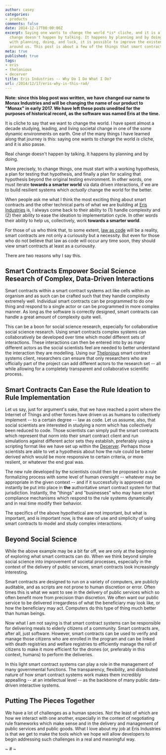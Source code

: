 ```yaml
---
author: casey
categories:
- products
comments: false
date: 2014-12-17T00:00:00Z
excerpt: Saying one wants to change the world *is* cliche, and it is also passe. Real
  change doesn't happen by talking. It happens by planning and by doing. And yet,
  with planning, doing, and luck, it is possible to improve the existence of those
  around us. This post is about a few of the things that smart contracts can improve.
meta: true
published: true
tags:
- eris
- thelonious
- decerver
title: Eris Industries -- Why Do I Do What I Do?
url: /2014/12/17/eris-why-is-this-rad/
---
```


**Note: since this blog post was written, we have changed our name to Monax Industries and will be changing the name of our product to "Monax" in early 2017. We have left these posts unedited for the purposes of historical record, as the software was named Eris at the time.**

It is cliche to say that we want to change the world. I have spent almost a decade studying, leading, and living societal change in one of the some dynamic environments on earth. One of the many things I have learned along that journey is this: saying one wants to change the world *is* cliche, and it is also passe.

Real change doesn't happen by talking. It happens by planning and by doing.

More precisely, to change things, one must start with a working hypothesis, a plan for testing that hypothesis, and finally a plan for scaling that hypothesis beyond the original testing environment. In other words, one must iterate **towards a smarter world** via data driven interactions, if we are to build resilient systems which *actually* change the world for the better.

When people ask me what I think the most exciting thing about smart contracts and the other technical parts of what we are building at [Eris Industries](https://erisindustries.com) is, I always come back to their ability to (1) handle complexity and (2) their ability to ease the ideation to implementation cycle. In other words their ability to help us, collectively, work **towards a smarter world**.

For those of us who think that, to some extent, [law as code](https://db.erisindustries.com/legal%20tech/2014/12/17/the-best-legal-hacking-tool-i-know/) will be a reality, smart contracts are not only a curiousity but a necessity. But even for those who do not believe that law as code will occur any time soon, they should view smart contracts at least as a curiousity.

There are two reasons why I say this.

## Smart Contracts Empower Social Science Research of Complex, Data-Driven Interactions

Smart contracts within a smart contract systems act like cells within an organism and as such can be crafted such that they handle complexity extremely well. Individual smart contracts can be programmed to do one thing and respond to a single actor or can be programmed in more complex manner. As long as the software is correctly designed, smart contracts can handle a great amount of complexity quite well.

This can be a boon for social science research, especially for collaborative social science research. Using smart contracts complex systems can collaboratively be developed over time which model different sets of interactions. These interactions can then be entered into by as many different actors as the social scientists feel are needed to better understand the interaction they are modelling. Using our [Thelonious](https://erisindustries.com/components/erisdb) smart contract systems client, researchers can ensure that only researchers who are officially part of the project can add different actors to the research set -- all while allowing for a completely transparent and collaborative scientific process.

## Smart Contracts Can Ease the Rule Ideation to Rule Implementation

Let us say, just for argument's sake, that we have reached a point where the Internet of Things and other forces have driven us as humans to collectively implement -- to a certain degree -- law as code. Let us assume, also, that social scientists are interested in studying a norm which has collectively been reduced to code. Those scientists can simply pull the smart contracts which represent that norm into their smart contract client and run simulations against different actor sets they establish, preferably using a scripting format like we have set up within the [Decerver](https://erisindustries.com/components/erisdb). Perhaps those scientists are able to vet a hypothesis about how the rule could be better derived which would be more responsive to certain criteria, or more reslient, or whatever the end goal was.

The new rule developed by the scientists could then be proposed to a rule formalizing process with some level of human oversight -- whatever may be appropriate in the given context -- and if it successfully is approved can instantly be put into place in **the** authoritative smart contract system for that jurisdiction. Instantly, the "things" and "businesses" who may have smart compliance mechanisms which respond to the rule systems dynamically and in real time modify their behavior.

The specifics of the above hypothetical are not important, but what is important, and is important now, is the ease of use and simplicity of using smart contracts to model and study complex interactions.

## Beyond Social Science

While the above example may be a bit far off, we are only at the beginning of exploring what smart contracts can do. When we think beyond simple social science into improvement of societal processes, especially in the context of the delivery of public services, smart contracts look increasingly interesting.

Smart contracts are designed to run on a variety of computers, are publicly auditable, and as scripts are not prone to human discretion or error. Often times this is what we want to see in the delivery of public services which so often benefit more from precision than discretion. We often want our public service to be delivered irregardless of what the beneficiary may look like, or how the beneficiary may act. Computers do this type of thing much better than human beings.

Now what I am not saying is that smart contract systems can be responsible for delivering meals to elderly citizens of a community. Smart contracts are, after all, just software. However, smart contracts can be used to verify and manage those citizens who are enrolled in the program and can be linked with death registries and welfare registries to efficiently manage the roll of citizens to make it more efficient for the drones (or, preferably in this context, humans) to perform the deliveries.

In this light smart contract systems can play a role in the management of many governmental functions. The transparency, flexibility, and distributed nature of how smart contract systems work makes them incredibly appealling -- at an intellectual level -- as the backbone of many public data-driven interactive systems.

## Putting The Pieces Together

We have a lot of challenges as a human species. Not the least of which are how we interact with one another, especially in the context of negotiating rule frameworks which make sense and in the delivery and management of public services and public goods. What I love about my job at Eris Industries is that we get to make the tools which we hope will allow developers to begin addressing such challenges in a real and meaningful way.

~ # ~